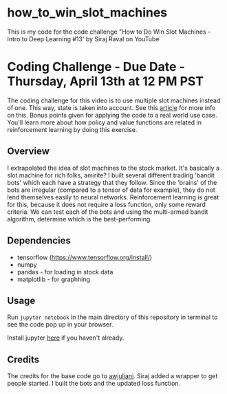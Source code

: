 # how_to_win_slot_machines
This is my code for the code challenge "How to Do Win Slot Machines - Intro to Deep Learning #13' by Siraj Raval on YouTube

# Coding Challenge - Due Date - Thursday, April 13th at 12 PM PST

The coding challenge for this video is to use multiple slot machines instead of one. This way, state is taken into account. See this [article](https://getstream.io/blog/introduction-contextual-bandits/) for more info on this. Bonus points given for applying the code to a real world use case. You'll learn more about how policy and value functions are related in reinforcement learning by doing this exercise. 

## Overview

I extrapolated the idea of slot machines to the stock market. It's basically a slot machine for rich folks, amirite? I built several different trading 'bandit bots' which each have a strategy that they follow. Since the 'brains' of the bots are irregular (compared to a tensor of data for example), they do not lend themselves easily to neural networks. Reinforcement learning is great for this, because it does not require a loss function, only some reward criteria. We can test each of the bots and using the multi-armed bandit algorithm, determine which is the best-performing. 

## Dependencies

* tensorflow (https://www.tensorflow.org/install/)
* numpy
* pandas - for loading in stock data
* matplotlib - for graphhing

## Usage

Run `jupyter notebook` in the main directory of this repository in terminal to see the code pop up in your browser. 

Install jupyter [here](http://jupyter.readthedocs.io/en/latest/install.html) if you haven't already.

## Credits

The credits for the base code go to [awjuliani](https://github.com/awjuliani). Siraj added a wrapper to get people started. I built the bots and the updated loss function. 

